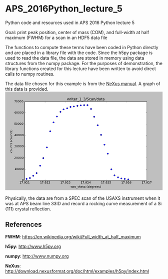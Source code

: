 # APS_2016Python_lecture_5
Python code and resources used in APS 2016 Python lecture 5

Goal: print peak position, center of mass (COM), and full-width at 
half maximum (FWHM) for a scan in an HDF5 data file

The functions to compute these terms have been coded in Python 
directly and are placed in a library file with the code.  Since 
the h5py package is used to read the data file, the data are stored
in memory using data structures from the numpy package.  For the 
purposes of demonstration, the library functions created for this 
lecture have been written to avoid direct calls to numpy routines.

The data file chosen for this example is from the [NeXus manual](http://download.nexusformat.org/doc/html/examples/h5py).
A graph of this data is provided.
![graph of writer_1_3.hdf5:/Scan/data](src/writer_1_3.png)

Physically, the data are from a SPEC scan of the USAXS 
instrument when it was at APS beam line 33ID and record
a rocking curve measurement of a Si (111) crystal reflection.


## References

**FWHM**: 
	https://en.wikipedia.org/wiki/Full_width_at_half_maximum

**h5py**:
	http://www.h5py.org

**numpy**:
	http://www.numpy.org

**NeXus**:
	http://download.nexusformat.org/doc/html/examples/h5py/index.html
